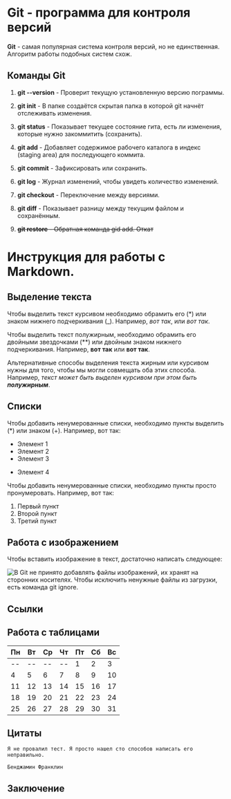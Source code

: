 # Git - программа для контроля версий #

**Git** - самая популярная система контроля
версий, но не единственная. Алгоритм
работы подобных систем схож.


## Команды Git ##


1. **git --version** - Проверит текущую установленную версию пограммы.

2. **git init** - В папке создаётся скрытая папка  в которой
git начнёт отслеживать изменения. 

3. **git status** - Показывает текущее состояние гита, есть 
ли изменения, которые нужно закоммитить
(сохранить).

4. **git add** - Добавляет содержимое рабочего каталога 
в индекс (staging area) для последующего коммита. 

5. **git commit** - Зафиксировать или сохранить.

6. **git log** - Журнал изменений, чтобы увидеть количество изменений.

7. **git checkout** - Переключение между версиями.

8. **git diff** - Показывает разницу между текущим файлом
и сохранённым. 

9. ~~**git restore** - Обратная команда gid add. Откат~~

# Инструкция для работы с Markdown. 
## Выделение текста
Чтобы выделить текст курсивом необходимо обрамить его (*) или знаком нижнего подчеркивания (_). Например, *вот так*, или _вот так_.

Чтобы выделить текст полужирным, необходимо обрамить его двойными звездочками (**) или двойным знаком нижнего подчеркивания. Например, **вот так** или __вот так__.

Альтернативные способы выделения текста жирным или курсивом нужны для того, чтобы мы могли совмещать оба этих способа. Например, _текст может быть выделен курсивом при этом быть **полужирным**_.

## Списки

Чтобы добавить ненумерованные списки, необходимо пункты выделить (*) или знаком (+). Например, вот так:
* Элемент 1
* Элемент 2 
* Элемент 3
+ Элемент 4


Чтобы добавить ненумерованные списки, необходимо пункты просто пронумеровать. Например, вот так:
1. Первый пункт
2. Второй пункт
3. Третий пункт



## Работа с изображением

Чтобы вставить изображение в текст, достаточно написать следующее:

![В Git не принято добавлять файлы
изображений, их хранят на сторонних
носителях. Чтобы исключить ненужные файлы
из загрузки, есть команда git ignore.](mini_magick20220628-78-1mvl989.png)

## Ссылки
## Работа с таблицами

Пн|Вт|Ср|Чт|Пт|Сб|Вс|
--|--|--|--|--|--|--|
--|--|--|--|1|2|3|
4|5|6|7|8|9|10|
11|12|13|14|15|16|17|
18|19|20|21|22|23|24|
25|26|27|28|29|30|31|





## Цитаты

```
Я не провалил тест. Я просто нашел сто способов написать его неправильно.

Бенджамин Франклин
````
## Заключение


 
 






